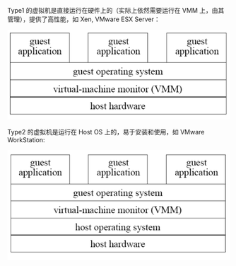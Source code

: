 Type1 的虚拟机是直接运行在硬件上的（实际上依然需要运行在 VMM 上，由其管理），提供了高性能，如 Xen, VMware ESX Server：

![](img/clipboard-20250104T220721.png)

Type2 的虚拟机是运行在 Host OS 上的，易于安装和使用，如 VMware WorkStation:

![](img/clipboard-20250104T220836.png)
